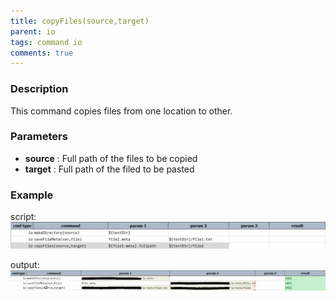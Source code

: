 ```yaml
---
title: copyFiles(source,target)
parent: io
tags: command io
comments: true
---
```



### Description
This command copies files from one location to other.


### Parameters
- **source** : Full path of the files to be copied
- **target** : Full path of the filed to be pasted


### Example
script:<br/>
![script](image/copyFiles_01.png)

output:<br/>
![output](image/copyFiles_02.png)
